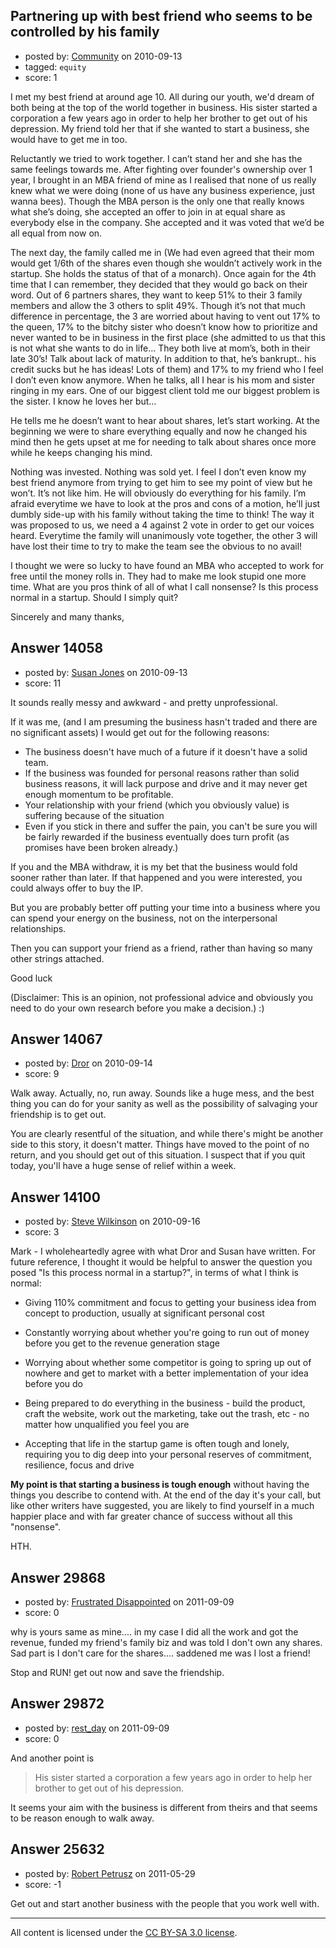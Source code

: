 ## Partnering up with best friend who seems to be controlled by his family

- posted by: [Community](https://stackexchange.com/users/-1/-1-community) on 2010-09-13
- tagged: `equity`
- score: 1

 

I met my best friend at around age 10. All during our youth, we'd dream of both being at the top of the world together in business. His sister started a corporation a few years ago in order to help her brother to get out of his depression. My friend told her that if she wanted to start a business, she would have to get me in too. 

Reluctantly we tried to work together. I can’t stand her and she has the same feelings towards me.  After fighting over founder's ownership over 1 year, I brought in an MBA friend of mine as I realised that none of us really knew what we were doing (none of us have any business experience, just wanna bees). Though the MBA person is the only one that really knows what she’s doing, she accepted an offer to join in at equal share as everybody else in the company. She accepted and it was voted that we’d be all equal from now on. 

The next day, the family called me in (We had even agreed that their mom would get 1/6th of the shares even though she wouldn’t actively work in the startup. She holds the status of that of a monarch). Once again for the 4th time that I can remember, they decided that they would go back on their word. Out of 6 partners shares, they want to keep 51% to their 3 family members and allow the 3 others to split 49%. Though it’s not that much difference in percentage, the 3 are worried about having to vent out 17% to the queen, 17% to the bitchy sister who doesn’t know how to prioritize and never wanted to be in business in the first place (she admitted to us that this is not what she wants to do in life… They both live at mom’s, both in their late 30’s! Talk about lack of maturity. In addition to that, he’s bankrupt.. his credit sucks but he has ideas! Lots of them) and 17% to my friend who I feel I don’t even know anymore. When he talks, all I hear is his mom and sister ringing in my ears. One of our biggest client told me our biggest problem is the sister. I know he loves her but…

He tells me he doesn’t want to hear about shares, let’s start working. At the beginning we were to share everything equally and now he changed his mind then he gets upset at me for needing to talk about shares once more while he keeps changing his mind.

Nothing was invested. Nothing was sold yet. I feel I don’t even know my best friend anymore from trying to get him to see my point of view but he won’t. It’s not like him. He will obviously do everything for his family. I’m afraid everytime we have to look at the pros and cons of a motion, he’ll just dumbly side-up with his family without taking the time to think! The way it was proposed to us, we need a 4 against 2 vote in order to get our voices heard. Everytime the family will unanimously vote together, the other 3 will have lost their time to try to make the team see the obvious to no avail!

I thought we were so lucky to have found an MBA who accepted to work for free until the money rolls in. They had to make me look stupid one more time. What are you pros think of all of what I call nonsense? Is this process normal in a startup. Should I simply quit?

Sincerely and many thanks,



## Answer 14058

- posted by: [Susan Jones](https://stackexchange.com/users/-1/2737-susan-jones) on 2010-09-13
- score: 11

It sounds really messy and awkward - and pretty unprofessional. 

If it was me, (and I am presuming the business hasn't traded and there are no significant assets) I would get out for the following reasons:

 - The business doesn't have much of a future if it doesn't have a solid team.
 - If the business was founded for personal reasons rather than solid business reasons, it will lack purpose and drive and it may never get enough momentum to be profitable.
 - Your relationship with your friend (which you obviously value) is suffering because of the situation
 - Even if you stick in there and suffer the pain, you can't be sure you will be fairly rewarded if the business eventually does turn  profit (as promises have been broken already.)

If you and the MBA withdraw, it is my bet that the business would fold sooner rather than later. If that happened and you were interested, you could always offer to buy the IP.

But you are probably better off putting your time into a business where you can spend your energy on the business, not on the interpersonal relationships.

Then you can support your friend as a friend, rather than having so many other strings attached.

Good luck

(Disclaimer: This is an opinion, not professional advice and obviously you need to do your own research before you make a decision.)  :)


## Answer 14067

- posted by: [Dror](https://stackexchange.com/users/-1/1057-dror) on 2010-09-14
- score: 9

Walk away. Actually, no, run away. Sounds like a huge mess, and the best thing you can do for your sanity as well as the possibility of salvaging your friendship is to get out.

You are clearly resentful of the situation, and while there's might be another side to this story, it doesn't matter. Things have moved to the point of no return, and you should get out of this situation. I suspect that if you quit today, you'll have a huge sense of relief within a week.


## Answer 14100

- posted by: [Steve Wilkinson](https://stackexchange.com/users/-1/2177-steve-wilkinson) on 2010-09-16
- score: 3

Mark - I wholeheartedly agree with what Dror and Susan have written.  For future reference, I thought it would be helpful to answer the question you posed "Is this process normal in a startup?", in terms of what I think is normal:

 - Giving 110% commitment and focus to getting your business idea from concept to production, usually at significant personal cost

 - Constantly worrying about whether you're going to run out of money before you get to the revenue generation stage

 - Worrying about whether some competitor is going to spring up out of nowhere and get to market with a better implementation of your idea before you do

 - Being prepared to do everything in the business - build the product, craft the website, work out the marketing, take out the trash, etc - no matter how unqualified you feel you are

 - Accepting that life in the startup game is often tough and lonely, requiring you to dig deep into your personal reserves of commitment, resilience, focus and drive

**My point is that starting a business is tough enough** without having the things you describe to contend with.  At the end of the day it's your call, but like other writers have suggested, you are likely to find yourself in a much happier place and with far greater chance of success without all this "nonsense".

HTH.



## Answer 29868

- posted by: [Frustrated Disappointed](https://stackexchange.com/users/-1/13228-frustrated-disappointed) on 2011-09-09
- score: 0

why is yours same as mine.... in my case I did all the work and got the revenue, funded my friend's family biz and was told I don't own any shares. Sad part is I don't care for the shares.... saddened me was I lost a friend!

Stop and RUN! get out now and save the friendship.


## Answer 29872

- posted by: [rest_day](https://stackexchange.com/users/-1/11231-rest-day) on 2011-09-09
- score: 0

And another point is 

> His sister started a corporation a few years ago in order to help her
> brother to get out of his depression.

It seems your aim with the business is different from theirs and that seems to be reason enough to walk away. 







## Answer 25632

- posted by: [Robert Petrusz](https://stackexchange.com/users/-1/10896-robert-petrusz) on 2011-05-29
- score: -1

Get out and start another business with the people that you work well with. 



---

All content is licensed under the [CC BY-SA 3.0 license](https://creativecommons.org/licenses/by-sa/3.0/).

